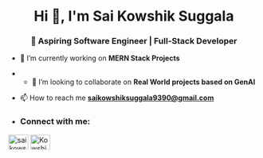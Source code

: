 <h1 align="center">Hi 👋, I'm Sai Kowshik Suggala </h1>
<h3 align="center">🚀 Aspiring Software Engineer | Full-Stack Developer</h3>

<!--- <p align="left"> <img src="https://komarev.com/ghpvc/?username=charansuggala26&label=Profile%20views&color=0e75b6&style=flat" alt="charansuggala26" /> </p> --->

- 🔭 I’m currently working on **MERN Stack Projects**
- - 👯 I’m looking to collaborate on **Real World projects based on GenAI**

- 📫 How to reach me **saikowshiksuggala9390@gmail.com**

- <h3 align="left">Connect with me:</h3>
<p align="left">
<a href="https://linkedin.com/in/kowshiksuggala25" target="blank"><img align="center" src="https://raw.githubusercontent.com/rahuldkjain/github-profile-readme-generator/master/src/images/icons/Social/linked-in-alt.svg" alt="saikowshiksuggala" height="30" width="40" /></a>
<a href="https://www.instagram.com/skmb_25" target="blank"><img align="center" src="https://raw.githubusercontent.com/rahuldkjain/github-profile-readme-generator/master/src/images/icons/Social/instagram.svg" alt="Kowshik_suggala" height="30" width="40" /></a>
</p>

<!---
KowshikSuggala25/KowshikSuggala25 is a ✨ special ✨ repository because its `README.md` (this file) appears on your GitHub profile.
You can click the Preview link to take a look at your changes.
--->

